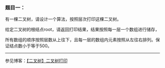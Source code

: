 ### 题目一：

有一棵二叉树，请设计一个算法，按照层次打印这棵二叉树。

给定二叉树的根结点root，请返回打印结果，结果按照每一层一个数组进行储存，

所有数组的顺序按照层数从上往下，且每一层的数组内元素按照从左往右排列。保证结点数小于等于500。

***

参见博客：[【二叉树】二叉树打印](http://blog.csdn.net/tzs_1041218129/article/details/54629516)